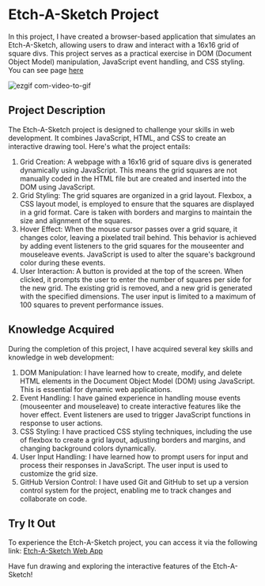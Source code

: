 # Etch-A-Sketch Project
In this project, I have created a browser-based application that simulates an Etch-A-Sketch, 
allowing users to draw and interact with a 16x16 grid of square divs.
This project serves as a practical exercise in DOM (Document Object Model) manipulation, JavaScript event handling, and CSS styling.
You can see page [here](https://jmcamposdev.github.io/TheOdinProject/0-Foundations/Projects/4-Etch-A-Sketch/)

![ezgif com-video-to-gif](https://github.com/jmcamposdev/TheOdinProject/assets/108521775/2e70d544-f4c1-4858-be6c-639d72899c43)




## Project Description

The Etch-A-Sketch project is designed to challenge your skills in web development. It combines JavaScript, HTML, and CSS to create an interactive drawing tool. Here's what the project entails:

1. Grid Creation: A webpage with a 16x16 grid of square divs is generated dynamically using JavaScript. This means the grid squares are not manually coded in the HTML file but are created and inserted into the DOM using JavaScript.
2. Grid Styling: The grid squares are organized in a grid layout. Flexbox, a CSS layout model, is employed to ensure that the squares are displayed in a grid format. Care is taken with borders and margins to maintain the size and alignment of the squares.
3. Hover Effect: When the mouse cursor passes over a grid square, it changes color, leaving a pixelated trail behind. This behavior is achieved by adding event listeners to the grid squares for the mouseenter and mouseleave events. JavaScript is used to alter the square's background color during these events.
4. User Interaction: A button is provided at the top of the screen. When clicked, it prompts the user to enter the number of squares per side for the new grid. The existing grid is removed, and a new grid is generated with the specified dimensions. The user input is limited to a maximum of 100 squares to prevent performance issues.

## Knowledge Acquired

During the completion of this project, I have acquired several key skills and knowledge in web development:

1. DOM Manipulation: I have learned how to create, modify, and delete HTML elements in the Document Object Model (DOM) using JavaScript. This is essential for dynamic web applications.
2. Event Handling: I have gained experience in handling mouse events (mouseenter and mouseleave) to create interactive features like the hover effect. Event listeners are used to trigger JavaScript functions in response to user actions.
3. CSS Styling: I have practiced CSS styling techniques, including the use of flexbox to create a grid layout, adjusting borders and margins, and changing background colors dynamically.
4. User Input Handling: I have learned how to prompt users for input and process their responses in JavaScript. The user input is used to customize the grid size.
5. GitHub Version Control: I have used Git and GitHub to set up a version control system for the project, enabling me to track changes and collaborate on code.

## Try It Out

To experience the Etch-A-Sketch project, you can access it via the following link: [Etch-A-Sketch Web App](https://jmcamposdev.github.io/TheOdinProject/0-Foundations/Projects/4-Etch-A-Sketch/)

Have fun drawing and exploring the interactive features of the Etch-A-Sketch!
